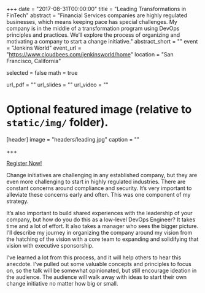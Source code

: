 +++
date = "2017-08-31T00:00:00"
title = "Leading Transformations in FinTech"
abstract = "Financial Services companies are highly regulated businesses, which means keeping pace has special challenges. My company is in the middle of a transformation program using DevOps principles and practices. We’ll explore the process of organizing and motivating a company to start a change initiative."
abstract_short = ""
event = "Jenkins World"
event_url = "https://www.cloudbees.com/jenkinsworld/home"
location = "San Francisco, California"

selected = false
math = true

url_pdf = ""
url_slides = ""
url_video = ""

# Optional featured image (relative to `static/img/` folder).
[header]
image = "headers/leading.jpg"
caption = ""

+++

[Register Now!](https://www.cvent.com/events/jenkins-world-2017/registration-1d623ea19a4a4af58e9a207ff0f020db.aspx?fqp=true)

Change initiatives are challenging in any established company, but they are even more challenging to start in highly regulated industries. There are constant concerns around compliance and security. It’s very important to alleviate these concerns early and often. This was one component of my strategy.

It’s also important to build shared experiences with the leadership of your company, but how do you do this as a low-level DevOps Engineer? It takes time and a lot of effort. It also takes a manager who sees the bigger picture. I’ll describe my journey in organizing the company around my vision from the hatching of the vision with a core team to expanding and solidifying that vision with executive sponsorship.

I’ve learned a lot from this process, and it will help others to hear this anecdote. I’ve pulled out some valuable concepts and principles to focus on, so the talk will be somewhat opinionated, but still encourage ideation in the audience. The audience will walk away with ideas to start their own change initiative no matter how big or small.
